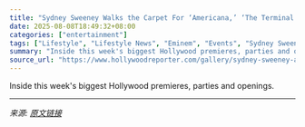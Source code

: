 ```yaml
---
title: "Sydney Sweeney Walks the Carpet For ‘Americana,’ ‘The Terminal List: Dark Wolf’ Premieres and This Week’s Best Events"
date: 2025-08-08T18:49:32+08:00
categories: ["entertainment"]
tags: ["Lifestyle", "Lifestyle News", "Eminem", "Events", "Sydney Sweeney", "The Terminal List: Dark Wolf"]
summary: "Inside this week's biggest Hollywood premieres, parties and openings."
source_url: "https://www.hollywoodreporter.com/gallery/sydney-sweeney-americana-terminal-list-red-carpet-events-1236336909/"
---
```


Inside this week's biggest Hollywood premieres, parties and openings.

---

*来源: [原文链接](https://www.hollywoodreporter.com/gallery/sydney-sweeney-americana-terminal-list-red-carpet-events-1236336909/)*
